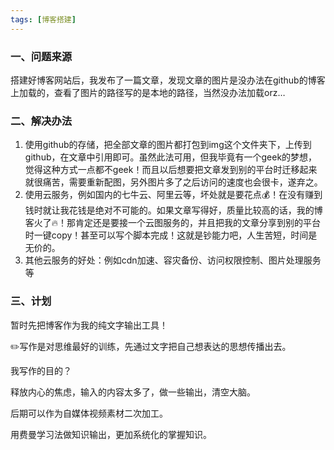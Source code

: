```yaml
---
tags: [博客搭建]
---
```

### 一、问题来源
搭建好博客网站后，我发布了一篇文章，发现文章的图片是没办法在github的博客上加载的，查看了图片的路径写的是本地的路径，当然没办法加载orz…

### 二、解决办法
1. 使用github的存储，把全部文章的图片都打包到img这个文件夹下，上传到github，在文章中引用即可。虽然此法可用，但我毕竟有一个geek的梦想，觉得这种方式一点都不geek！而且以后想要把文章发到别的平台时迁移起来就很痛苦，需要重新配图，另外图片多了之后访问的速度也会很卡，遂弃之。
2. 使用云服务，例如国内的七牛云、阿里云等，坏处就是要花点💰！在没有赚到钱时就让我花钱是绝对不可能的。如果文章写得好，质量比较高的话，我的博客火了🔥！那肯定还是要接一个云图服务的，并且把我的文章分享到别的平台时一键copy！甚至可以写个脚本完成！这就是钞能力吧，人生苦短，时间是无价的。
3. 其他云服务的好处：例如cdn加速、容灾备份、访问权限控制、图片处理服务等

### 三、计划

暂时先把博客作为我的纯文字输出工具！

✏️写作是对思维最好的训练，先通过文字把自己想表达的思想传播出去。

我写作的目的？

释放内心的焦虑，输入的内容太多了，做一些输出，清空大脑。

后期可以作为自媒体视频素材二次加工。

用费曼学习法做知识输出，更加系统化的掌握知识。